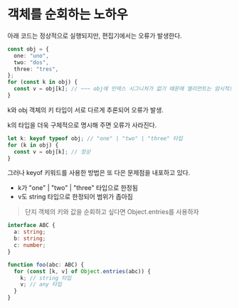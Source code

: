 # 객체를 순회하는 노하우

아래 코드는 정상적으로 실행되지만, 편집기에서는 오류가 발생한다.

```ts
const obj = {
  one: "uno",
  two: "dos",
  three: "tres",
};
for (const k in obj) {
  const v = obj[k]; // ~~~ obj에 인덱스 시그니처가 없기 때문에 엘리먼트는 암시적으로 'any' 타입입니다.
}
```

k와 obj 객체의 키 타입이 서로 다르게 추론되어 오류가 발생.

k의 타입을 더욱 구체적으로 명시해 주면 오류가 사라진다.

```ts
let k: keyof typeof obj; // "one" | "two" | "three" 타입
for (k in obj) {
  const v = obj[k]; // 정상
}
```

그러나 keyof 키워드를 사용한 방법은 또 다은 문제점을 내포하고 있다.

- k가 "one" | "two" | "three" 타입으로 한정됨
- v도 string 타입으로 한정되어 범위가 좁아짐

> 단지 객체의 키와 값을 순회하고 싶다면 Object.entries를 사용하자

```ts
interface ABC {
  a: string;
  b: string;
  c: number;
}

function foo(abc: ABC) {
  for (const [k, v] of Object.entries(abc)) {
    k; // string 타입
    v; // any 타입
  }
}
```
